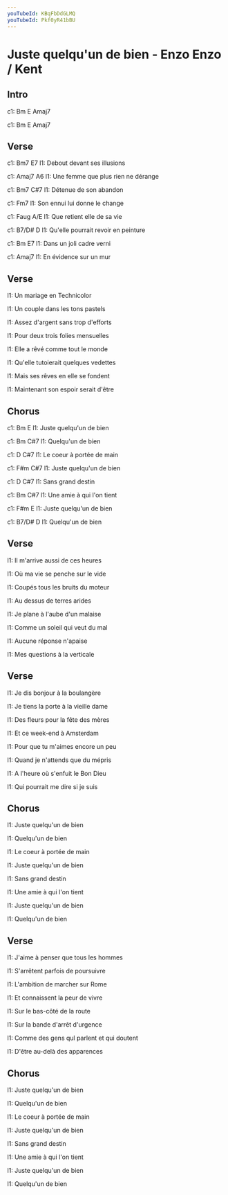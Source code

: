 ```yaml
---
youTubeId: KBqFbDdGLMQ
youTubeId: Pkf0yR41bBU
---
```


# Juste quelqu'un de bien - Enzo Enzo / Kent

## Intro
c1: Bm   E   Amaj7

c1: Bm   E   Amaj7


## Verse

c1: Bm7                    E7
l1: Debout devant ses illusions

c1:                              Amaj7   A6
l1: Une femme que plus rien ne dérange

c1: Bm7     C#7
l1: Détenue de son abandon

c1:                        Fm7
l1: Son ennui lui donne le change
 
c1: Faug                   A/E
l1: Que retient elle de sa vie

c1:                            B7/D#   D 
l1: Qu'elle pourrait revoir en peinture

c1: Bm                    E7
l1: Dans un joli cadre verni

c1:                    Amaj7
l1: En évidence sur un mur
 


## Verse

l1: Un mariage en Technicolor

l1: Un couple dans les tons pastels

l1: Assez d'argent sans trop d'efforts

l1: Pour deux trois folies mensuelles
 
l1: Elle a rêvé comme tout le monde

l1: Qu'elle tutoierait quelques vedettes

l1: Mais ses rêves en elle se fondent

l1: Maintenant son espoir serait d'être
 
 
## Chorus

c1:       Bm           E
l1: Juste quelqu'un de bien

c1: Bm           C#7
l1: Quelqu'un de bien

c1:          D           C#7
l1: Le coeur à portée de main

c1: F#m                C#7
l1:  Juste quelqu'un de bien

c1: D            C#7
l1: Sans grand destin

c1:      Bm             C#7
l1: Une amie à qui l'on tient

c1: F#m                 E
l1:  Juste quelqu'un de bien

c1:              B7/D#   D 
l1: Quelqu'un de bien
 
 
## Verse

l1: Il m'arrive aussi de ces heures

l1: Où ma vie se penche sur le vide

l1: Coupés tous les bruits du moteur

l1: Au dessus de terres arides
 
l1: Je plane à l'aube d'un malaise

l1: Comme un soleil qui veut du mal

l1: Aucune réponse n'apaise

l1: Mes questions à la verticale
 
 
## Verse

l1: Je dis bonjour à la boulangère

l1: Je tiens la porte à la vieille dame

l1: Des fleurs pour la fête des mères

l1: Et ce week-end à Amsterdam
 
l1: Pour que tu m'aimes encore un peu

l1: Quand je n'attends que du mépris

l1: A l'heure où s'enfuit le Bon Dieu

l1: Qui pourrait me dire si je suis
 
 
## Chorus

l1: Juste quelqu'un de bien

l1: Quelqu'un de bien

l1: Le coeur à portée de main

l1: Juste quelqu'un de bien

l1: Sans grand destin

l1: Une amie à qui l'on tient

l1: Juste quelqu'un de bien

l1: Quelqu'un de bien
 
 
## Verse

l1: J'aime à penser que tous les hommes

l1: S'arrêtent parfois de poursuivre

l1: L'ambition de marcher sur Rome

l1: Et connaissent la peur de vivre
 
l1: Sur le bas-côté de la route

l1: Sur la bande d'arrêt d'urgence

l1: Comme des gens qul parlent et qui doutent

l1: D'être au-delà des apparences
 
 
## Chorus


l1: Juste quelqu'un de bien

l1: Quelqu'un de bien

l1: Le coeur à portée de main

l1: Juste quelqu'un de bien

l1: Sans grand destin

l1: Une amie à qui l'on tient

l1: Juste quelqu'un de bien

l1: Quelqu'un de bien
